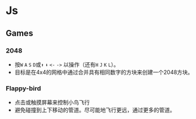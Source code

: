 # Js

## Games

### 2048

- 按`W` `A` `S` `D`或`⬆` `⬇` `<-` `->` 以操作（还有`H` `J` `K` `L`）。
- 目标是在4x4的网格中通过合并具有相同数字的方块来创建一个2048方块。

### Flappy-bird

- 点击或触摸屏幕来控制小鸟飞行
- 避免碰撞到上下移动的管道。尽可能地飞行更远，通过更多的管道。